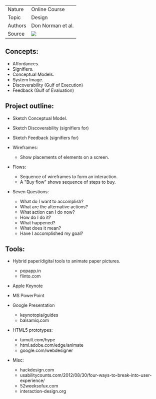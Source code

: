 <table>
	<tr>
		<td>Nature</td>
		<td>Online Course</td>
	</tr>
	<tr>
		<td>Topic</td>
		<td>Design</td>
	</tr>
	<tr>
		<td>Authors</td>
		<td>Don Norman et al.</td>
	</tr>
	<tr>
		<td>Source</td>
		<td><a href="https://www.udacity.com/course/intro-to-the-design-of-everyday-things--design101" target="blank"><img src="http://img.youtube.com/vi/fy-J_E55rw0/2.jpg"></a></td>
	</tr>
</table>

## Concepts:

*	Affordances.
*	Signifiers.
*	Conceptual Models.
*	System Image.
*	Discoverability (Gulf of Execution)
*	Feedback (Gulf of Evaluation)

## Project outline:

*	Sketch Conceptual Model.
*	Sketch Discoverability (signifiers for)
*	Sketch Feedback (signifiers for)
*	Wireframes:
	*	Show placements of elements on a screen.
*	Flows:
	*	Sequence of wireframes to form an interaction.
	*	A "Buy flow" shows sequence of steps to buy.
*	Seven Questions:

	*	What do I want to accomplish?
	*	What are the alternative actions?
	*	What action can I do now?
	*	How do I do it?
	*	What happened?
	*	What does it mean?
	*	Have I accomplished my goal?

## Tools:

*	Hybrid paper/digital tools to animate paper pictures.

	*	popapp.in
	*	flinto.com

*	Apple Keynote
*	MS PowerPoint
*	Google Presentation

	*	keynotopia/guides
	*	balsamiq.com


*	HTML5 prototypes:
	*	tumult.com/hype
	*	html.adobe.com/edge/animate
	*	google.com/webdesigner

*	Misc:
	*	hackdesign.com
	*	usabilitycounts.com/2012/08/30/four-ways-to-break-into-user-experience/
	*	52weeksofux.com
	*	interaction-design.org
